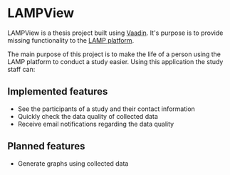 # LAMPView

LAMPView is a thesis project built using [Vaadin](https://vaadin.com/). It's purpose is to provide missing functionality to
the [LAMP platform](https://docs.lamp.digital/).

The main purpose of this project is to make the life of a person using the LAMP platform to conduct a study easier. Using
this application the study staff can:

## Implemented features

- See the participants of a study and their contact information
- Quickly check the data quality of collected data 
- Receive email notifications regarding the data quality

## Planned features

- Generate graphs using collected data